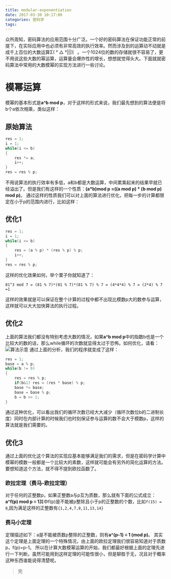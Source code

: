 ```yaml
---
title: modular-exponentiation
date: 2017-03-30 10:17:00
categories: 密码学
tags:
---
```

众所周知，密码算法的应用范围十分广泛。一个好的密码算法在保证功能正常的前提下，在实际应用中也必须有非常高效的执行效率。然而涉及到的运算动不动就是成千上百位的大数运算Σ( ° △ °|||)︴。一个1024位的数的存储就很不容易了，更不用说这些大数的幂运算，运算量会爆炸性的增长，想想就觉得头大。下面就就密码算法中常用的大数模幂的实现方法进行一些讨论。
<!-- more -->
# 模幂运算
模幂的基本形式是**a^b mod p**，对于这样的形式来说，我们最先想到的算法便是将b个a依次相乘，类似这样：
## 原始算法
```C
res = 1;
i = 1;
while(i <= b)
{
    res *= a;
    i++;
}
res = res % p;
```
不用说算法的执行效率有多低，a和b都是大数运算，中间累乘起来的结果早就已经溢出了。但是我们有这样的一个性质：**(a*b)mod p =((a mod p) * (b mod p) mod p)**。
通过这样的性质我们可以对上面的算法进行优化，把每一步的计算都限定在小于p的范围内进行，比如这样：
## 优化1
```C
res = 1;
i = 1;
while(i <= b)
{
    res = (a % p) * (res % p) % p;
    i++;
}
res = res % p;
```
这样的优化效果如何，举个栗子你就知道了：
```
81^3 mod 7 = (81 % 7)*(81 % 7)*(81 % 7) % 7 = (4*4*4) % 7 = (2*4) % 7 =1
```
这样的效果就是可以保证在整个计算的过程中都不出现比模数p大的数参与运算，这样就可以大大加快算法的执行过程。
## 优化2
上面的算法我们都没有特别考虑大数的情况，如果**a^b mod p**中的指数b也是一个比较大的数的话，那么while循环的次数就显得太过于恐怖。如何优化，请看：
![算法示意](/img/2017.3.29.png)
通过上面的分析，我们的程序就变成了这样：
```C
res = 1;
base = a % p;
while(b != 0)
{
    res = res % p;
    if(b&1) res = (res * base) % p;
    base *= base;
    base = base % p;
    b = b >> 1;
}
```
通过这种优化，可以看出我们的循环次数已经大大减少（循环次数位b的二进制长度）同时在内部计算的时候我们也时刻保证参与运算的数不会大于模数p，这样的算法就是我们需要的。
## 优化3
通过上面的优化这个算法的实现应基本能够满足我们的需求，但是在密码学计算中模幂的模数一般都是一个比较大的素数，这样就可能会有另外的简化运算的方法。要想知道这个方法，就不得不提到欧拉函数了。

### 欧拉定理（费马-欧拉定理）

对于任何的正整数p，如果正整数a与p互为质数，那么就有下面的公式成立：**a^f(p) mod p ≡ 1**其中f(p)是不能被p整除且小于p的正整数的个数，比如`f(15) = 8`,因为满足这样的正整数有`{1,2,4,7,8,11,13,14}`
### 费马小定理
定理描述如下：a是不能被质数p整除的正整数，则有**a^(p-1) ≡ 1 (mod p)**。
其实这个定理是上面定理的一个特殊情况，由上面的欧拉定理我们很容易知道对于质数p，f(p)=p-1。
所以在计算大数模幂运算的开始，我们都最好根据上面的定理先进行一下判断。虽然可能用到这样定理的可能性很小，但是聊胜于无，况且对于概率这种东西谁能说得清楚呢。



 

  
<blockquote class="blockquote-center">完</blockquote>